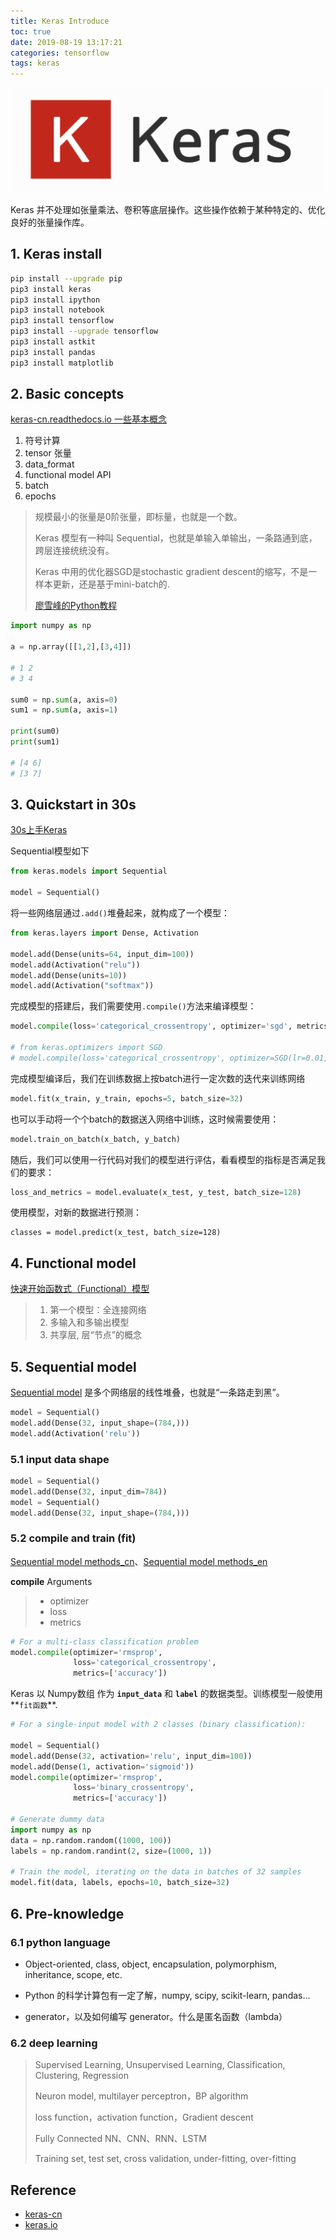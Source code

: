 ```yaml
---
title: Keras Introduce
toc: true
date: 2019-08-19 13:17:21
categories: tensorflow
tags: keras
---
```


<img src="/images/tensorflow/keras-4.png" width="550" alt="Keras + Tensorflow"/>

<!--<img src="/images/tensorflow/keras-5.jpeg" width="550" alt="Keras"/>
-->

<!-- more -->

Keras 并不处理如张量乘法、卷积等底层操作。这些操作依赖于某种特定的、优化良好的张量操作库。

## 1. Keras install

```bash
pip install --upgrade pip
pip3 install keras
pip3 install ipython
pip3 install notebook
pip3 install tensorflow
pip3 install --upgrade tensorflow
pip3 install astkit
pip3 install pandas
pip3 install matplotlib
```

## 2. Basic concepts

[keras-cn.readthedocs.io 一些基本概念](https://keras-cn.readthedocs.io/en/latest/for_beginners/concepts/)

1. 符号计算
2. tensor 张量
3. data_format
4. functional model API
5. batch
6. epochs

> 规模最小的张量是0阶张量，即标量，也就是一个数。
> 
> Keras 模型有一种叫 Sequential，也就是单输入单输出，一条路通到底，跨层连接统统没有。
> 
> Keras 中用的优化器SGD是stochastic gradient descent的缩写，不是一样本更新，还是基于mini-batch的.
> 
> [廖雪峰的Python教程](http://www.liaoxuefeng.com/wiki/0014316089557264a6b348958f449949df42a6d3a2e542c000)

```py
import numpy as np

a = np.array([[1,2],[3,4]])

# 1 2
# 3 4

sum0 = np.sum(a, axis=0)
sum1 = np.sum(a, axis=1)

print(sum0)
print(sum1)

# [4 6]
# [3 7]
```

## 3. Quickstart in 30s

[30s上手Keras](https://keras-cn.readthedocs.io/en/latest/)

Sequential模型如下

```py
from keras.models import Sequential

model = Sequential()
```

将一些网络层通过`.add()`堆叠起来，就构成了一个模型：

```py
from keras.layers import Dense, Activation

model.add(Dense(units=64, input_dim=100))
model.add(Activation("relu"))
model.add(Dense(units=10))
model.add(Activation("softmax"))
```

完成模型的搭建后，我们需要使用`.compile()`方法来编译模型：

```python
model.compile(loss='categorical_crossentropy', optimizer='sgd', metrics=['accuracy'])

# from keras.optimizers import SGD
# model.compile(loss='categorical_crossentropy', optimizer=SGD(lr=0.01, momentum=0.9, nesterov=True))
```

完成模型编译后，我们在训练数据上按batch进行一定次数的迭代来训练网络

```python
model.fit(x_train, y_train, epochs=5, batch_size=32)
```

也可以手动将一个个batch的数据送入网络中训练，这时候需要使用：

```python
model.train_on_batch(x_batch, y_batch)
```

随后，我们可以使用一行代码对我们的模型进行评估，看看模型的指标是否满足我们的要求：

```python
loss_and_metrics = model.evaluate(x_test, y_test, batch_size=128)
```

使用模型，对新的数据进行预测：

```
classes = model.predict(x_test, batch_size=128)
```

## 4. Functional model

[快速开始函数式（Functional）模型](https://keras-cn.readthedocs.io/en/latest/getting_started/functional_API/)

> 1. 第一个模型：全连接网络
> 2. 多输入和多输出模型
> 3. 共享层, 层“节点”的概念

## 5. Sequential model

[Sequential model](https://keras-cn.readthedocs.io/en/latest/getting_started/sequential_model/) 是多个网络层的线性堆叠，也就是“一条路走到黑”。

```python
model = Sequential()
model.add(Dense(32, input_shape=(784,)))
model.add(Activation('relu'))
```

### 5.1 input data shape

```python
model = Sequential()
model.add(Dense(32, input_dim=784))
model = Sequential()
model.add(Dense(32, input_shape=(784,)))
```

### 5.2 compile and train (fit)

[Sequential model methods_cn](https://keras-cn.readthedocs.io/en/latest/getting_started/sequential_model/)、[Sequential model methods_en](https://keras.io/models/sequential/)

**compile** Arguments

> - optimizer
> - loss
> - metrics

```python
# For a multi-class classification problem
model.compile(optimizer='rmsprop',
              loss='categorical_crossentropy',
              metrics=['accuracy'])
```

Keras 以 Numpy数组 作为 **`input_data`** 和 **`label`** 的数据类型。训练模型一般使用**`fit函数`**.

```python
# For a single-input model with 2 classes (binary classification):

model = Sequential()
model.add(Dense(32, activation='relu', input_dim=100))
model.add(Dense(1, activation='sigmoid'))
model.compile(optimizer='rmsprop',
              loss='binary_crossentropy',
              metrics=['accuracy'])

# Generate dummy data
import numpy as np
data = np.random.random((1000, 100))
labels = np.random.randint(2, size=(1000, 1))

# Train the model, iterating on the data in batches of 32 samples
model.fit(data, labels, epochs=10, batch_size=32)
```

## 6. Pre-knowledge

### 6.1 python language

- Object-oriented,  class, object, encapsulation, polymorphism, inheritance, scope, etc.

- Python 的科学计算包有一定了解，numpy, scipy, scikit-learn, pandas...

- generator，以及如何编写 generator。什么是匿名函数（lambda）

### 6.2 deep learning

> Supervised Learning, Unsupervised Learning, Classification, Clustering, Regression
>
> Neuron model, multilayer perceptron，BP algorithm
>
> loss function，activation function，Gradient descent
>
> Fully Connected NN、CNN、RNN、LSTM
>
> Training set, test set, cross validation, under-fitting, over-fitting

## Reference

- [keras-cn][1]
- [keras.io][2]

[1]: https://keras-cn.readthedocs.io/en/latest/backend/
[2]: https://keras.io/